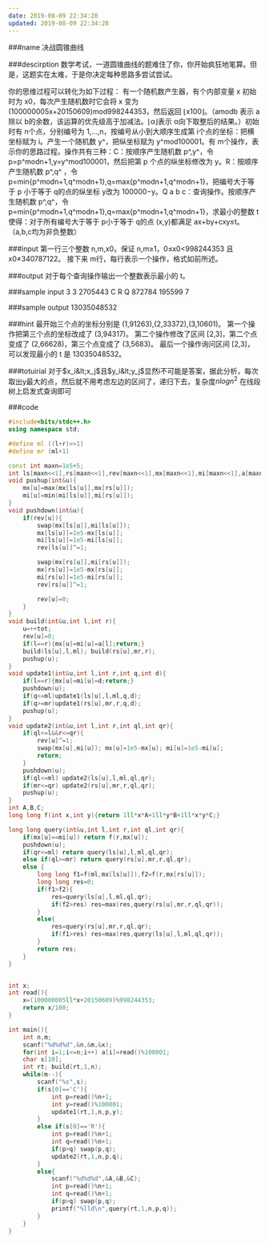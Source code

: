 ```yaml
---
date: 2019-08-09 22:34:28
updated: 2019-08-09 22:34:28
---
```


###name
决战圆锥曲线

###descirption
数学考试，一道圆锥曲线的题难住了你，你开始疯狂地笔算。但是，这题实在太难，于是你决定每种思路多尝试尝试。

<!---more-->
你的思维过程可以转化为如下过程：
有一个随机数产生器，有个内部变量 x 初始时为 x0，每次产生随机数时它会将 x 变为 (100000005x+20150609)mod998244353，然后返回 ⌊x100⌋。（amodb 表示 a 除以 b的余数，该运算的优先级高于加减法。⌊α⌋表示 α向下取整后的结果。）初始时有 n个点，分别编号为 1,…,n，按编号从小到大顺序生成第 i个点的坐标：把横坐标赋为 i。产生一个随机数 y^，把纵坐标赋为 y^mod100001。有 m个操作，表示你的思路过程。操作共有三种：C：按顺序产生随机数 p^,y^，令 p=p^modn+1,y=y^mod100001，然后把第 p 个点的纵坐标修改为 y。R：按顺序产生随机数 p^,q^
，令 p=min{p^modn+1,q^modn+1},q=max{p^modn+1,q^modn+1}，把编号大于等于 p 小于等于 q的点的纵坐标 y改为 100000−y。Q a b c：查询操作。按顺序产生随机数 p^,q^，令 p=min{p^modn+1,q^modn+1},q=max{p^modn+1,q^modn+1}，求最小的整数 t使得：对于所有编号大于等于 p小于等于 q的点 (x,y)都满足 ax+by+cxy≤t。（a,b,c均为非负整数）

###input
第一行三个整数 n,m,x0。保证 n,m≥1，0≤x0<998244353 且 x0≠340787122。
接下来 m行，每行表示一个操作，格式如前所述。

###output
对于每个查询操作输出一个整数表示最小的 t。

###sample input
3 3 2705443
C
R
Q 872784 195599 7

###sample output
13035048532

###hint
最开始三个点的坐标分别是 (1,91263),(2,33372),(3,10601)。
第一个操作把第三个点的坐标改成了 (3,94317)。
第二个操作修改了区间 [2,3]，第二个点变成了 (2,66628)，第三个点变成了 (3,5683)。
最后一个操作询问区间 [2,3]，可以发现最小的 t 是 13035048532。

###totuirial
对于$x_i&lt;x_j$且$y_i&lt;y_j$显然i不可能是答案，据此分析，每次取出y最大的点，然后就不用考虑左边的区间了，递归下去，复杂度$nlogn^2$ 在线段树上启发式查询即可


###code
```cpp
#include<bits/stdc++.h>
using namespace std;

#define ml ((l+r)>>1)
#define mr (ml+1)

const int maxn=1e5+5;
int ls[maxn<<1],rs[maxn<<1],rev[maxn<<1],mx[maxn<<1],mi[maxn<<1],a[maxn],tot;
void pushup(int&u){
    mx[u]=max(mx[ls[u]],mx[rs[u]]);
    mi[u]=min(mi[ls[u]],mi[rs[u]]);
}
void pushdown(int&u){
    if(rev[u]){
        swap(mx[ls[u]],mi[ls[u]]);
        mx[ls[u]]=1e5-mx[ls[u]];
        mi[ls[u]]=1e5-mi[ls[u]];
        rev[ls[u]]^=1;

        swap(mx[rs[u]],mi[rs[u]]);
        mx[rs[u]]=1e5-mx[rs[u]];
        mi[rs[u]]=1e5-mi[rs[u]];
        rev[rs[u]]^=1;

        rev[u]=0;
    }
}
void build(int&u,int l,int r){
    u=++tot;
    rev[u]=0;
    if(l==r){mx[u]=mi[u]=a[l];return;}
    build(ls[u],l,ml); build(rs[u],mr,r);
    pushup(u);
}
void update1(int&u,int l,int r,int q,int d){
    if(l==r){mx[u]=mi[u]=d;return;}
    pushdown(u);
    if(q<=ml)update1(ls[u],l,ml,q,d);
    if(q>=mr)update1(rs[u],mr,r,q,d);
    pushup(u);
}
void update2(int&u,int l,int r,int ql,int qr){
    if(ql<=l&&r<=qr){
        rev[u]^=1;
        swap(mx[u],mi[u]); mx[u]=1e5-mx[u]; mi[u]=1e5-mi[u];
        return;
    }
    pushdown(u);
    if(ql<=ml) update2(ls[u],l,ml,ql,qr);
    if(mr<=qr) update2(rs[u],mr,r,ql,qr);
    pushup(u);
}
int A,B,C;
long long f(int x,int y){return 1ll*x*A+1ll*y*B+1ll*x*y*C;}

long long query(int&u,int l,int r,int ql,int qr){
    if(mx[u]==mi[u]) return f(r,mx[u]);
    pushdown(u);
    if(qr<=ml) return query(ls[u],l,ml,ql,qr);
    else if(ql>=mr) return query(rs[u],mr,r,ql,qr);
    else {
        long long f1=f(ml,mx[ls[u]]),f2=f(r,mx[rs[u]]);
        long long res=0;
        if(f1>f2){
            res=query(ls[u],l,ml,ql,qr);
            if(f2>res) res=max(res,query(rs[u],mr,r,ql,qr));
        }
        else{
            res=query(rs[u],mr,r,ql,qr);
            if(f1>res) res=max(res,query(ls[u],l,ml,ql,qr));
        }
        return res;
    }
}


int x;
int read(){
    x=(100000005ll*x+20150609)%998244353;
    return x/100;
}

int main(){
    int n,m;
    scanf("%d%d%d",&n,&m,&x);
    for(int i=1;i<=n;i++) a[i]=read()%100001;
    char s[10];
    int rt; build(rt,1,n);
    while(m--){
        scanf("%s",s);
        if(s[0]=='C'){
            int p=read()%n+1;
            int y=read()%100001;
            update1(rt,1,n,p,y);
        }
        else if(s[0]=='R'){
            int p=read()%n+1;
            int q=read()%n+1;
            if(p>q) swap(p,q);
            update2(rt,1,n,p,q);
        }
        else{
            scanf("%d%d%d",&A,&B,&C);
            int p=read()%n+1;
            int q=read()%n+1;
            if(p>q) swap(p,q);
            printf("%lld\n",query(rt,1,n,p,q));
        }
    }
}

```